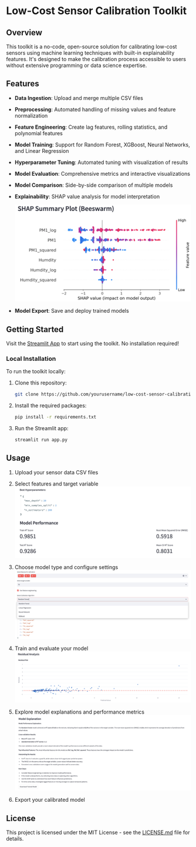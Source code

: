 # Low-Cost Sensor Calibration Toolkit

## Overview
This toolkit is a no-code, open-source solution for calibrating low-cost sensors using machine learning techniques with built-in explainability features. It's designed to make the calibration process accessible to users without extensive programming or data science expertise.

## Features
- **Data Ingestion**: Upload and merge multiple CSV files
- **Preprocessing**: Automated handling of missing values and feature normalization
- **Feature Engineering**: Create lag features, rolling statistics, and polynomial features
- **Model Training**: Support for Random Forest, XGBoost, Neural Networks, and Linear Regression
- **Hyperparameter Tuning**: Automated tuning with visualization of results
- **Model Evaluation**: Comprehensive metrics and interactive visualizations
- **Model Comparison**: Side-by-side comparison of multiple models
- **Explainability**: SHAP value analysis for model interpretation

  ![SHAP Summary Plot](./Images/a.png)

- **Model Export**: Save and deploy trained models

## Getting Started
Visit the [Streamlit App](https://calibrationxai.streamlit.app) to start using the toolkit. No installation required!

### Local Installation
To run the toolkit locally:

1. Clone this repository:
    ```bash
    git clone https://github.com/yourusername/low-cost-sensor-calibration.git
    ```

2. Install the required packages:
    ```bash
    pip install -r requirements.txt
    ```

3. Run the Streamlit app:
    ```bash
    streamlit run app.py
    ```

## Usage
1. Upload your sensor data CSV files
   
2. Select features and target variable
   ![Feature Selection](./Images/d.png)

3. Choose model type and configure settings
   ![Model Configuration](./Images/e.png)

4. Train and evaluate your model
   ![Model Performance](./Images/c.png)

5. Explore model explanations and performance metrics
   ![Model Explanation](./Images/b.png)

6. Export your calibrated model

## License
This project is licensed under the MIT License - see the [LICENSE.md](LICENSE.md) file for details.
